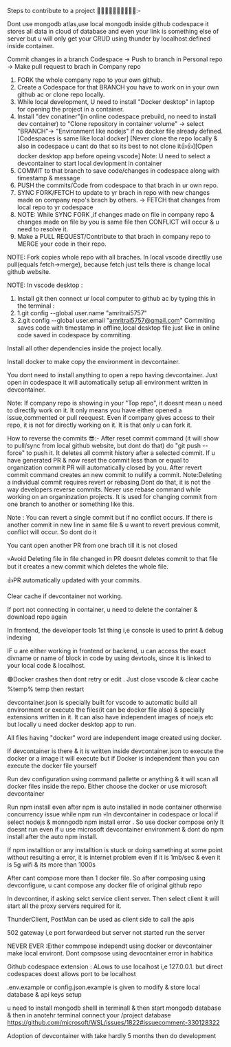 Steps to contribute to a project 🤷‍♂️🤷‍♂️🤷‍♂️🤷‍♂️🤷‍♂️:-

Dont use mongodb atlas,use local mongodb inside github codespace it stores all data in cloud of database and even your link is something else of server but u will only get your CRUD using thunder by localhost:defined inside container.

Commit changes in a branch Codespace -> Push to branch in Personal repo -> Make pull request to brach in Company repo

1. FORK the whole company repo to your own github.
2. Create a Codespace for that BRANCH you have to work on in your own github ac or clone repo locally.
3. While local development, U need to install "Docker desktop" in laptop for opening the project in a container.
4. Install "dev conatiner"(in online codespace prebuild, no need to install dev container) to "Clone repository in container volume" -> select "BRANCH"-> "Environment like nodejs" if no docker file already defined.[Codespaces is same like local docker] [Never clone the repo locally & also in codespace u cant do that so its best to not clone it👍👍][Open docker desktop app before opeing vscode]
Note: U need to select a devcontainer to start local devlopment in container 
6. COMMIT to that branch to save code/changes in codespace along with timestamp & message
7. PUSH the commits/Code from codespace to that brach in ur own repo.
8. SYNC FORK/FETCH to update to yr brach in repo with new changes made on company repo's brach by others. -> FETCH that changes from local repo to yr codespace
9. NOTE: While SYNC FORK ,if changes made on file in company repo & changes made on file by you is same file then CONFLICT will occur & u need to resolve it. 
10. Make a PULL REQUEST/Contribute to that brach in company repo to MERGE your code in their repo.

NOTE: Fork copies whole repo with all braches.
      In local vscode directlly use pull(equals fetch->merge), because fetch just tells there is change local github website.

NOTE: In vscode desktop : 
1. Install git then connect ur local computer to github ac by typing this in the terminal : 
2. 1.git config --global user.name "amritrai5757" 
3. 2.git config --global user.email "amritrai5757@gmail.com"
Commiting saves code with timestamp in offline,local desktop file just like in online code saved in codespace by commiting. 

Install all other dependencies inside the project locally.

Install docker to  make copy the environment in devcontainer.

You dont need to install anything to open a repo having devcontainer. Just open in codespace it will automatically setup all environment written in devcontainer.

Note: If company repo is showing in your "Top repo", it doesnt mean u need to directlly work on it. It only means you have either opened a issue,commented or pull reequest. Even if company gives access to their repo, it is not for directly working on it. It is that only u can fork it.

How to reverse the commits 😎:-
After reset commit command (it will show to pull/sync from local github website, but dont do that) do "git push --force" to push it. It deletes all commit history after a selected commit. If u have generated PR & now reset the commit less than or equal to organization commit PR will automatically closed by you.
After revert commit command creates an new commit to nullify a commit.
Note:Deleting a individual commit requires revert or rebasing.Dont do that, it is not the way developers reverse commits. Never use rebase command while working on an organinzation projects. It is used for changing commit from one branch to another or something like this.

Note : You can revert a single commit but if no conflict occurs. If there is another commit in new line in same file & u want to revert previous commit, conflict will occur. So dont do it

You cant open another PR from one brach till it is not closed

💀Avoid Deleting file in file changed in PR doesnt deletes commit to that file but it creates a new commit which deletes the whole file.

👍PR automatically updated with your commits.

Clear cache if devcontainer not working.

If port not connecting in container, u need to delete the container & download repo again

In frontend, the developer tools 1st thing i,e console is used to print & debug indexing

IF u are either working in frontend or backend, u can access the exact divname or name of block in code by using devtools, since it is linked to your local code & localhost. 

🟢Docker crashes then dont retry or edit . Just close vscode & clear cache %temp% temp then restart

devcontainer.json is specially built for vscode to automatic build all environment or execute the files(it can be docker file also) & specially extensions written in it. It can also have independent images of noejs etc but locally u need docker desktop app to run.

All files having "docker" word are independent image created using docker.

If devcontainer is there & it is written inside devcontainer.json to execute the docker or a image it will execute but if Docker is independent than you can execute the docker file yourself

Run dev configuration using command pallette or anything & it will scan all docker files inside the repo. Either choose the docker or use microsoft devcontainer

Run npm install even after npm is auto installed in node container otherwise concurrency issue while npm run 
💀In devcontainer in codespace or local if select nodejs & monngodb npm install error . So use docker compose only
It doesnt run even if u use microsoft devcontainer environment & dont do npm install after the auto npm install.

If npm installtion or any installtion is stuck or doing samething at some point without resulting a error, it is internet problem even if it is 1mb/sec & even it is 5g wifi & its more than 1000s

After cant compose more than 1 docker file. So after composing using devconfigure, u cant compose any docker file of original github repo

In devcontiner, if asking selct service client server. Then select client it will start all the proxy servers required for it.

ThunderClient, PostMan can be used as client side to call the apis

502 gateway i,e port forwardeed but server not started run the server

NEVER EVER :Either commpose independt using docker or devcontainer make local environt. Dont compsose using devocntainer error in habitica

Github codespace extension : ALows to use localhost i,e 127.0.0.1. but direct codespaces doest allows port to be localhost

.env.example or config.json.example is given to modify & store local database & api keys setup

u need to install mongodb shelll in terminall & then start mongodb database & then in anotehr terminal connect your /project database
https://github.com/microsoft/WSL/issues/1822#issuecomment-330128322


Adoption of devcontainer with take hardly 5 months then do development
